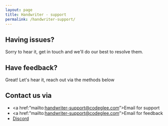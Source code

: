 ```yaml
---
layout: page
title: Handwriter - support
permalink: /handwriter-support/
---
```


## Having issues?
Sorry to hear it, get in touch and we'll do our best to resolve them.

## Have feedback?
Great! Let's hear it, reach out via the methods below


## Contact us via

* <a href:”mailto:handwriter-support@codeglee.com”>Email for support</a>
* <a href:”mailto:handwriter-support@codeglee.com”>Email for feedback</a>
* [Discord](https://discord.gg/Y8jkeVpk)
